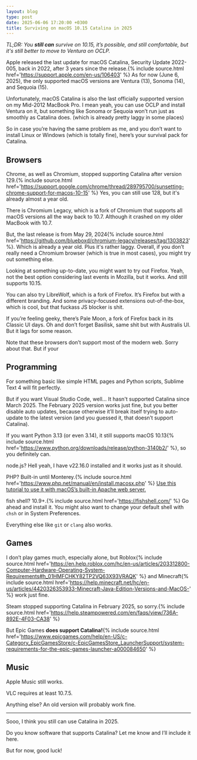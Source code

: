 ```yaml
---
layout: blog
type: post
date: 2025-06-06 17:20:00 +0300
title: Surviving on macOS 10.15 Catalina in 2025
---
```


*TL;DR: You **still can** survive on 10.15, it’s possible, and still comfortable, but it's still better to move to Ventura on OCLP.*

Apple released the last update for macOS Catalina, Security Update 2022-005, back in 2022, after 3 years since the release.{% include source.html href='https://support.apple.com/en-us/106403' %} As for now (June 6, 2025), the only supported macOS versions are Ventura (13), Sonoma (14), and Sequoia (15).

Unfortunately, macOS Catalina is also the last officially supported version on my Mid-2012 MacBook Pro. I mean yeah, you can use OCLP and install Ventura on it, but something like Sonoma or Sequoia won’t run just as smoothly as Catalina does. (which is already pretty laggy in some places)

So in case you’re having the same problem as me, and you don’t want to install Linux or Windows (which is totally fine), here’s your survival pack for Catalina.

## Browsers

Chrome, as well as Chromium, stopped supporting Catalina after version 129.{% include source.html href='https://support.google.com/chrome/thread/289795700/sunsetting-chrome-support-for-macos-10-15' %} Yes, you can still use 128, but it's already almost a year old.

There is Chromium Legacy, which is a fork of Chromium that supports all macOS versions all the way back to 10.7. Although it crashed on my older MacBook with 10.7.

But, the last release is from May 29, 2024{% include source.html href='https://github.com/blueboxd/chromium-legacy/releases/tag/1303823' %}. Which is already a year old. Plus it's rather laggy. Overall, if you don’t really need a Chromium browser (which is true in most cases), you might try out something else.

Looking at something up-to-date, you might want to try out Firefox. Yeah, not the best option considering last events in Mozilla, but it works. And still supports 10.15.

You can also try LibreWolf, which is a fork of Firefox. It’s Firefox but with a different branding. And some privacy-focused extensions out-of-the-box, which is cool, but that fuckass JS blocker is shit.

If you’re feeling geeky, there’s Pale Moon, a fork of Firefox back in its Classic UI days. Oh and don’t forget Basilisk, same shit but with Australis UI. But it lags for some reason.

Note that these browsers don’t support most of the modern web. Sorry about that. But if your 

## Programming

For something basic like simple HTML pages and Python scripts, Sublime Text 4 will fit perfectly.

But if you want Visual Studio Code, well… It hasn't supported Catalina since March 2025. The February 2025 version works just fine, but you better disable auto updates, because otherwise it’ll break itself trying to auto-update to the latest version (and you guessed it, that doesn’t support Catalina).

If you want Python 3.13 (or even 3.14), it still supports macOS 10.13{% include source.html href='https://www.python.org/downloads/release/python-3140b2/' %}, so you definitely can.

node.js? Hell yeah, I have v22.16.0 installed and it works just as it should.

PHP? Built-in until Monterey.{% include source.html href='https://www.php.net/manual/en/install.macosx.php' %} [Use this tutorial to use it with macOS’s built-in Apache web server.](https://www.php.net/manual/en/install.macosx.bundled.php)

fish shell? 10.9+.{% include source.html href='https://fishshell.com/' %} Go ahead and install it. You might also want to change your default shell with `chsh` or in System Preferences.

Everything else like `git` or `clang` also works.

## Games

I don’t play games much, especially alone, but Roblox{% include source.html href='https://en.help.roblox.com/hc/en-us/articles/203312800-Computer-Hardware-Operating-System-Requirements#h_01HMFCHKY82TP2VQ63X93VRAQK' %} and Minecraft{% include source.html href='https://help.minecraft.net/hc/en-us/articles/4420326353933-Minecraft-Java-Edition-Versions-and-MacOS-' %} work just fine.

Steam stopped supporting Catalina in February 2025, so sorry.{% include source.html href='https://help.steampowered.com/en/faqs/view/736A-892E-4F03-CA38' %}

But Epic Games **does support Catalina!**{% include source.html href='https://www.epicgames.com/help/en-US/c-Category_EpicGamesStore/c-EpicGamesStore_LauncherSupport/system-requirements-for-the-epic-games-launcher-a000084650' %}

## Music

Apple Music still works.

VLC requires at least 10.7.5.

Anything else? An old version will probably work fine.

---

Sooo, I think you still can use Catalina in 2025.

Do you know software that supports Catalina? Let me know and I’ll include it here.

But for now, good luck!
